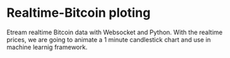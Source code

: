 # Realtime-Bitcoin ploting
Etream realtime Bitcoin data with Websocket and Python. With the realtime prices, we are going to animate a 1 minute candlestick chart and use in machine learnig framework.

